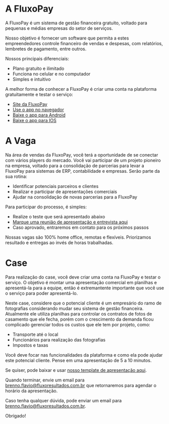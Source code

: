 # A FluxoPay

A FluxoPay é um sistema de gestão financeira gratuito, voltado para pequenas e médias empresas do setor de serviços.

Nosso objetivo é fornecer um software que permita a estes empreendedores controle financeiro de vendas e
despesas, com relatórios, lembretes de pagamento, entre outros.

Nossos principais diferenciais:

- Plano gratuito e ilimitado
- Funciona no celular e no computador
- Simples e intuitivo

A melhor forma de conhecer a FluxoPay é criar uma conta na plataforma gratuitamente e testar o serviço:

- [Site da FluxoPay](https://fluxopay.com.br/)
- [Use o app no navegador](https://app.fluxopay.com.br/)
- [Baixe o app para Android](https://play.google.com/store/apps/details?id=com.fluxoresultados.fluxopay)
- [Baixe o app para IOS](https://apps.apple.com/app/id1573448552)

# A Vaga

Na área de vendas da FluxoPay, você terá a oportunidade de se conectar com vários players do mercado. Você vai participar de um projeto pioneiro na empresa, voltado para a consolidação de parcerias para levar a FluxoPay para sistemas de ERP, contabilidade e empresas. Serão parte da sua rotina:

- Identificar potenciais parceiros e clientes
- Realizar e participar de apresentações comerciais
- Ajudar na consolidação de novas parcerias para a FluxoPay

Para participar do processo, é simples:

- Realize o teste que será apresentado abaixo
- [Marque uma reunião de apresentação e entrevista aqui](https://calendly.com/fluxo-pay-brenno/apresentacao-case-fluxopay)
- Caso aprovado, entraremos em contato para os próximos passos

Nossas vagas são 100% home office, remotas e flexíveis. Priorizamos resultado e entregas ao invés de horas trabalhadas.

# Case

Para realização do case, você deve criar uma conta na FluxoPay e testar o serviço. O objetivo é montar uma apresentação comercial em planilhas e apresentá-la para a equipe, então é extremantente importante que você use o serviço para poder apresentá-lo.

Neste case, considere que o potencial cliente é um empresário do ramo de fotografias considerando mudar seu sistema de gestão financeira. Atualmente ele utiliza planilhas para controlar os contratos de fotos de casamento que ele fecha, porém com o crescimento da demanda ficou complicado gerenciar todos os custos que ele tem por projeto, como:

- Transporte até o local
- Funcionários para realização das fotografias
- Impostos e taxas

Você deve focar nas funcionalidades da plataforma e como ela pode ajudar este potencial cliente. Pense em uma apresentação de 5 a 10 minutos.

Se quiser, pode baixar e usar [nosso template de apresentação aqui](https://drive.google.com/file/d/1VC3OvHdO8N1BRiG81pn2Rf_pWI2pNSqh/view?usp=sharing).

Quando terminar, envie um email para [brenno.flavio@fluxoresultados.com.br](mailto:brenno.flavio@fluxoresultados.com.br) que retornaremos para agendar o horário da apresentação.

Caso tenha qualquer dúvida, pode enviar um email para [brenno.flavio@fluxoresultados.com.br](mailto:brenno.flavio@fluxoresultados.com.br).

Obrigado!
